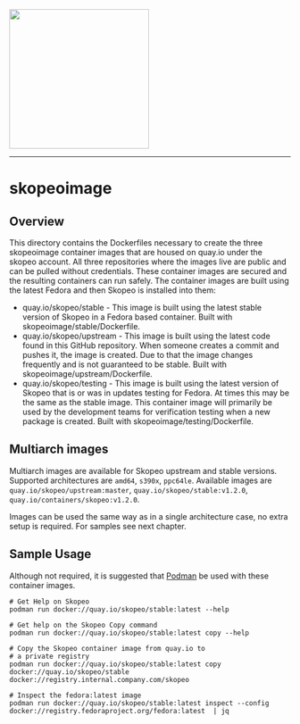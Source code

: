 <img src="https://cdn.rawgit.com/containers/skopeo/master/docs/skopeo.svg" width="250">

----

# skopeoimage

## Overview

This directory contains the Dockerfiles necessary to create the three skopeoimage container
images that are housed on quay.io under the skopeo account.  All three repositories where
the images live are public and can be pulled without credentials.  These container images
are secured and the resulting containers can run safely.  The container images are built
using the latest Fedora and then Skopeo is installed into them:

  * quay.io/skopeo/stable - This image is built using the latest stable version of Skopeo in a Fedora based container.  Built with skopeoimage/stable/Dockerfile.
  * quay.io/skopeo/upstream - This image is built using the latest code found in this GitHub repository.  When someone creates a commit and pushes it, the image is created.  Due to that the image changes frequently and is not guaranteed to be stable.  Built with skopeoimage/upstream/Dockerfile.
  * quay.io/skopeo/testing - This image is built using the latest version of Skopeo that is or was in updates testing for Fedora.  At times this may be the same as the stable image.  This container image will primarily be used by the development teams for verification testing when a new package is created.  Built with skopeoimage/testing/Dockerfile.

## Multiarch images

Multiarch images are available for Skopeo upstream and stable versions. Supported architectures are `amd64`, `s390x`, `ppc64le`.
Available images are `quay.io/skopeo/upstream:master`, `quay.io/skopeo/stable:v1.2.0`, `quay.io/containers/skopeo:v1.2.0`.

Images can be used the same way as in a single architecture case, no extra setup is required. For samples see next chapter.

## Sample Usage

Although not required, it is suggested that [Podman](https://github.com/containers/podman) be used with these container images.

```
# Get Help on Skopeo
podman run docker://quay.io/skopeo/stable:latest --help

# Get help on the Skopeo Copy command
podman run docker://quay.io/skopeo/stable:latest copy --help

# Copy the Skopeo container image from quay.io to
# a private registry
podman run docker://quay.io/skopeo/stable:latest copy docker://quay.io/skopeo/stable docker://registry.internal.company.com/skopeo

# Inspect the fedora:latest image
podman run docker://quay.io/skopeo/stable:latest inspect --config docker://registry.fedoraproject.org/fedora:latest  | jq
```
